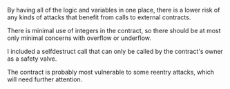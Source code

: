 By having all of the logic and variables in one place, there is a lower risk of any kinds of attacks that benefit from calls to external contracts.

There is minimal use of integers in the contract, so there should be at most only minimal concerns with overflow or underflow.

I included a selfdestruct call that can only be called by the contract's owner as a safety valve.

The contract is probably most vulnerable to some reentry attacks, which will need further attention.